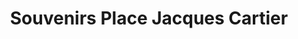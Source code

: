 ---
title: "Souvenirs Place Jacques Cartier"
url: /montreal/souvenirs-place-jacques-cartier/
shop: gift
---
